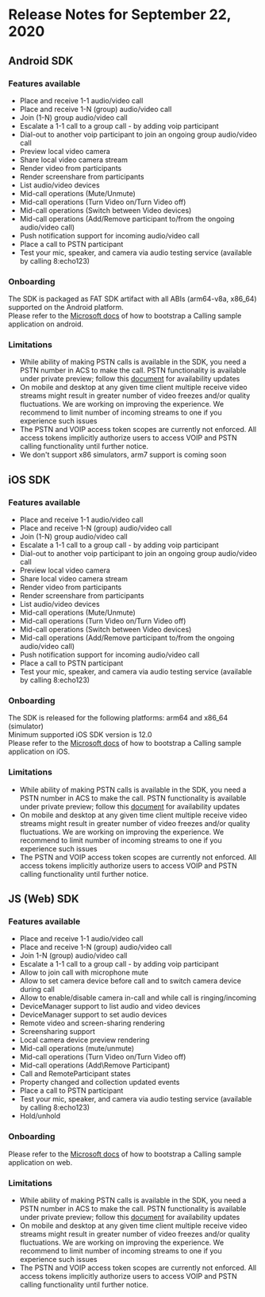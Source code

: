 # Release Notes for September 22, 2020

## Android SDK

### Features available
* Place and receive 1-1 audio/video call
* Place and receive 1-N (group) audio/video call
* Join (1-N) group audio/video call
* Escalate a 1-1 call to a group call - by adding voip participant
* Dial-out to another voip participant to join an ongoing group audio/video call
* Preview local video camera
* Share local video camera stream
* Render video from participants
* Render screenshare from participants
* List audio/video devices
* Mid-call operations (Mute/Unmute)
* Mid-call operations (Turn Video on/Turn Video off)
* Mid-call operations (Switch between Video devices)
* Mid-call operations (Add/Remove participant to/from the ongoing audio/video call)
* Push notification support for incoming audio/video call
* Place a call to PSTN participant
* Test your mic, speaker, and camera via audio testing service (available by calling 8:echo123) 


### Onboarding
The SDK is packaged as FAT SDK artifact with all ABIs (arm64-v8a, x86_64) supported on the Android platform.
<br/>Please refer to the [Microsoft docs](https://review.docs.microsoft.com/en-us/azure/project-spool/quickstarts/voice-video-calling/getting-started-with-calling) of how to bootstrap a Calling sample application on android.

### Limitations
* While ability of making PSTN calls is available in the SDK, you need a PSTN number in ACS to make the call. PSTN functionality is available under private preview; follow this [document](https://review.docs.microsoft.com/en-us/azure/project-spool/quickstarts/telephony-sms/get-phone-number?branch=pr-en-us-104477) for availability updates
* On mobile and desktop at any given time client multiple receive video streams might result in greater number of video freezes and/or quality fluctuations. We are working on improving the experience. We recommend to limit number of incoming streams to one if you experience such issues
* The PSTN and VOIP access token scopes are currently not enforced. All access tokens implicitly authorize users to access VOIP and PSTN calling functionality until further notice. 
*  We don't support x86 simulators, arm7 support is coming soon

## iOS SDK

### Features available

* Place and receive 1-1 audio/video call
* Place and receive 1-N (group) audio/video call
* Join (1-N) group audio/video call
* Escalate a 1-1 call to a group call - by adding voip participant
* Dial-out to another voip participant to join an ongoing group audio/video call
* Preview local video camera
* Share local video camera stream
* Render video from participants
* Render screenshare from participants
* List audio/video devices
* Mid-call operations (Mute/Unmute)
* Mid-call operations (Turn Video on/Turn Video off)
* Mid-call operations (Switch between Video devices)
* Mid-call operations (Add/Remove participant to/from the ongoing audio/video call)
* Push notification support for incoming audio/video call
* Place a call to PSTN participant
* Test your mic, speaker, and camera via audio testing service (available by calling 8:echo123) 

### Onboarding
The SDK is released for the following platforms: arm64 and x86_64 (simulator)
<br/>Minimum supported iOS SDK version is 12.0
<br/>Please refer to the [Microsoft docs](https://review.docs.microsoft.com/en-us/azure/project-spool/quickstarts/voice-video-calling/getting-started-with-calling) of how to bootstrap a Calling sample application on iOS.

### Limitations
* While ability of making PSTN calls is available in the SDK, you need a PSTN number in ACS to make the call. PSTN functionality is available under private preview; follow this [document](https://review.docs.microsoft.com/en-us/azure/project-spool/quickstarts/telephony-sms/get-phone-number?branch=pr-en-us-104477) for availability updates
* On mobile and desktop at any given time client multiple receive video streams might result in greater number of video freezes and/or quality fluctuations. We are working on improving the experience. We recommend to limit number of incoming streams to one if you experience such issues
* The PSTN and VOIP access token scopes are currently not enforced. All access tokens implicitly authorize users to access VOIP and PSTN calling functionality until further notice. 

## JS (Web) SDK

### Features available
*   Place and receive 1-1 audio/video call
*   Place and receive 1-N (group) audio/video call
*   Join 1-N (group) audio/video call
*   Escalate a 1-1 call to a group call - by adding voip participant
*   Allow to join call with microphone mute
*   Allow to set camera device before call and to switch camera device during call
*   Allow to enable/disable camera in-call and while call is ringing/incoming
*   DeviceManager support to list audio and video devices
*   DeviceManager support to set audio devices
*   Remote video and screen-sharing rendering
*   Screensharing support
*   Local camera device preview rendering
*   Mid-call operations (mute/unmute)
*   Mid-call operations (Turn Video on/Turn Video off)
*   Mid-call operations (Add\Remove Participant)
*   Call and RemoteParticipant states
*   Property changed and collection updated events
*   Place a call to PSTN participant
*   Test your mic, speaker, and camera via audio testing service (available by calling 8:echo123) 
*   Hold/unhold

### Onboarding
Please refer to the [Microsoft docs](https://review.docs.microsoft.com/en-us/azure/project-spool/quickstarts/voice-video-calling/getting-started-with-calling) of how to bootstrap a Calling sample application on web.

### Limitations
* While ability of making PSTN calls is available in the SDK, you need a PSTN number in ACS to make the call. PSTN functionality is available under private preview; follow this [document](https://review.docs.microsoft.com/en-us/azure/project-spool/quickstarts/telephony-sms/get-phone-number?branch=pr-en-us-104477) for availability updates
* On mobile and desktop at any given time client multiple receive video streams might result in greater number of video freezes and/or quality fluctuations. We are working on improving the experience. We recommend to limit number of incoming streams to one if you experience such issues
* The PSTN and VOIP access token scopes are currently not enforced. All access tokens implicitly authorize users to access VOIP and PSTN calling functionality until further notice. 

